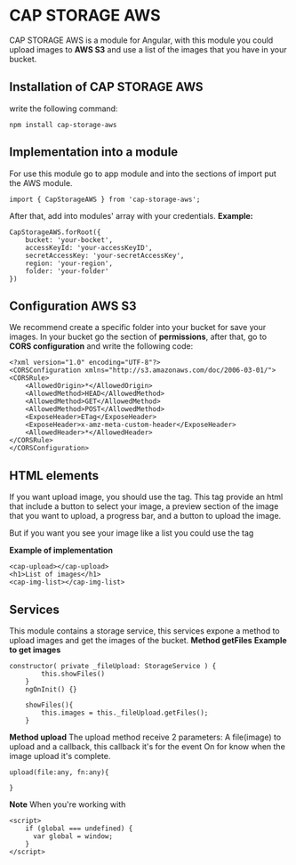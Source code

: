 # CAP STORAGE AWS 

CAP STORAGE AWS is a module for Angular, with this module you could upload images to **AWS S3** and use a list of the images that you have in your bucket.

## **Installation of CAP STORAGE AWS**

write the following command:
```
npm install cap-storage-aws
```

## **Implementation into a module**
For use this module go to app module and into the sections of import put the AWS module.
```
import { CapStorageAWS } from 'cap-storage-aws';
```
After that, add into modules' array with your credentials.
**Example:**
```
CapStorageAWS.forRoot({
    bucket: 'your-bocket',
    accessKeyId: 'your-accessKeyID',
    secretAccessKey: 'your-secretAccessKey',
    region: 'your-region',
    folder: 'your-folder'
})
```

## **Configuration AWS S3**
We recommend create a specific folder into your bucket for save your images. In your bucket 
go the section of **permissions**, after that, go to **CORS configuration** and write the following code:

```   
<?xml version="1.0" encoding="UTF-8"?>
<CORSConfiguration xmlns="http://s3.amazonaws.com/doc/2006-03-01/">
<CORSRule>
    <AllowedOrigin>*</AllowedOrigin>
    <AllowedMethod>HEAD</AllowedMethod>
    <AllowedMethod>GET</AllowedMethod>
    <AllowedMethod>POST</AllowedMethod>
    <ExposeHeader>ETag</ExposeHeader>
    <ExposeHeader>x-amz-meta-custom-header</ExposeHeader>
    <AllowedHeader>*</AllowedHeader>
</CORSRule>
</CORSConfiguration>
```

## **HTML elements**
If you want upload image, you should use the <photo-upload> tag. This tag provide an html that include a button to select your image, a preview section of the image that you want to upload, a progress bar, and a button to upload the image.

But if you want you see your image like a list you could use the tag <image-list>

**Example of implementation**
```
<cap-upload></cap-upload>
<h1>List of images</h1>
<cap-img-list></cap-img-list>
```
## **Services**
This module contains a storage service, this services expone a method to upload images and get the images of the bucket.
**Method getFiles**
**Example to get images**
```
constructor( private _fileUpload: StorageService ) {
        this.showFiles()
    }
    ngOnInit() {}

    showFiles(){
        this.images = this._fileUpload.getFiles();
    }
```
**Method upload**
The upload method receive 2 parameters:
A file(image) to upload and a callback, this callback it's for the event On for know when the image upload it's complete.
```
upload(file:any, fn:any){

}
```
**Note**
When you're working with 
```
<script>
    if (global === undefined) {
      var global = window;
    }
</script>
```




